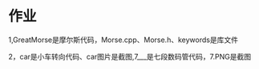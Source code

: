 # 作业

1,GreatMorse是摩尔斯代码，Morse.cpp、Morse.h、keywords是库文件

2，car是小车转向代码、car图片是截图,7___是七段数码管代码，7.PNG是截图

